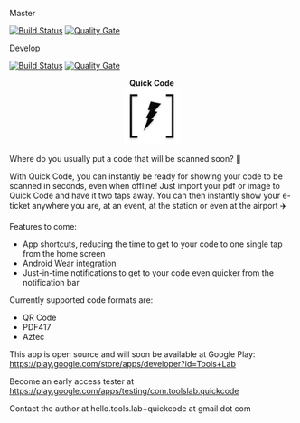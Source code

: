 Master

[![Build Status](https://travis-ci.org/code-schreiber/QuickCode.svg?branch=master)](https://travis-ci.org/code-schreiber/QuickCode) [![Quality Gate](https://sonarcloud.io/api/badges/gate?key=QuickCode)](https://sonarcloud.io/dashboard?id=QuickCode)


Develop

[![Build Status](https://travis-ci.org/code-schreiber/QuickCode.svg?branch=develop)](https://travis-ci.org/code-schreiber/QuickCode) [![Quality Gate](https://sonarcloud.io/api/badges/gate?key=QuickCode%3Adevelop)](https://sonarcloud.io/dashboard?id=QuickCode%3Adevelop)

<p align="center">
 <b>Quick Code</b><br>
 <img src='https://github.com/code-schreiber/QuickCode/raw/develop/fastlane/metadata/android/en-US/images/icon.png' width='100' height='100'/>
</p>

Where do you usually put a code that will be scanned soon? 🤔

With Quick Code, you can instantly be ready for showing your code to be scanned in seconds, even when offline!
Just import your pdf or image to Quick Code and have it two taps away. You can then instantly show your e-ticket anywhere you are, at an event, at the station or even at the airport ✈️

Features to come:
- App shortcuts, reducing the time to get to your code to one single tap from the home screen
- Android Wear integration
- Just-in-time notifications to get to your code even quicker from the notification bar

Currently supported code formats are:
- QR Code
- PDF417
- Aztec

This app is open source and will soon be available at Google Play: https://play.google.com/store/apps/developer?id=Tools+Lab

Become an early access tester at https://play.google.com/apps/testing/com.toolslab.quickcode

Contact the author at hello.tools.lab+quickcode at gmail dot com
